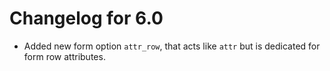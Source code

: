 Changelog for 6.0
=================

*   Added new form option `attr_row`, that acts like `attr` but is dedicated for form row attributes.
